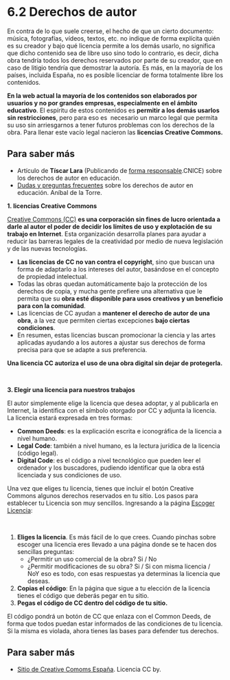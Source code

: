 # 6.2 Derechos de autor

En contra de lo que suele creerse, el hecho de que un cierto documento: música, fotografías, vídeos, textos, etc. no indique de forma explícita quién es su creador y bajo qué licencia permite a los demás usarlo, no significa que dicho contenido sea de libre uso sino todo lo contrario, es decir, dicha obra tendría todos los derechos reservados por parte de su creador, que en caso de litigio tendría que demostrar la autoría. Es más, en la mayoría de los países, incluida España, no es posible licenciar de forma totalmente libre los contenidos.

**En la web actual la mayoría de los contenidos son elaborados por usuarios y no por grandes empresas, especialmente en el ámbito educativo**. El espíritu de estos contenidos es **permitir a los demás usarlos sin restricciones**, pero para eso es  necesario un marco legal que permita su uso sin arriesgarnos a tener futuros problemas con los derechos de la obra. Para llenar este vacío legal nacieron las **licencias Creative Commons.**

## Para saber más

*   Artículo de **Tíscar Lara** (Publicando de [forma responsable](http://observatorio.cnice.mec.es/modules.php?op=modload&name=News&file=article&sid=525).CNICE) sobre los derechos de autor en educación.
*   [Dudas y preguntas frecuentes](http://www.esdelibro.es/archivos/documentos/dudasC.pdf) sobre los derechos de autor en educación. Aníbal de la Torre.

**1. licencias Creative Commons**

[Creative Commons (CC)](http://www.google.com/url?q=http%3A%2F%2Fes.creativecommons.org%2F&sa=D&sntz=1&usg=AFrqEzcsR54taLd9-os9RRyBDX7aCbhUAw) **es una corporación sin fines de lucro orientada a darle al autor el poder de decidir los límites de uso y explotación de su trabajo en Internet**. Esta organización desarrolla planes para ayudar a reducir las barreras legales de la creatividad por medio de nueva legislación y de las nuevas tecnologías.

*   **Las licencias de CC no van contra el copyright**, sino que buscan una forma de adaptarlo a los intereses del autor, basándose en el concepto de propiedad intelectual.
*   Todas las obras quedan automáticamente bajo la protección de los derechos de copia, y mucha gente prefiere una alternativa que le permita que su **obra esté disponible para usos creativos y un beneficio para con la comunidad**.
*   Las licencias de CC ayudan a **mantener el derecho de autor de una obra**, a la vez que permiten ciertas excepciones **bajo ciertas condiciones**.
*   En resumen, estas licencias buscan promocionar la ciencia y las artes aplicadas ayudando a los autores a ajustar sus derechos de forma precisa para que se adapte a sus preferencia.

**Una licencia CC autoriza el uso de una obra digital sin dejar de protegerla.**

 

**3\. Elegir una licencia para nuestros trabajos**

El autor simplemente elige la licencia que desea adoptar, y al publicarla en Internet, la identifica con el símbolo otorgado por CC y adjunta la licencia. La licencia estará expresada en tres formas:

*   **Common Deeds**: es la explicación escrita e iconográfica de la licencia a nivel humano.
*   **Legal Code**: también a nivel humano, es la lectura jurídica de la licencia (código legal).
*   **Digital Code**: es el código a nivel tecnológico que pueden leer el ordenador y los buscadores, pudiendo identificar que la obra está licenciada y sus condiciones de uso.

Una vez que eliges tu licencia, tienes que incluir el botón Creative Commons algunos derechos reservados en tu sitio. Los pasos para establecer tu Licencia son muy sencillos. Ingresando a la página [Escoger Licencia](http://creativecommons.org/choose/?lang=es_ES):

 

1.  **Eliges la licencia**. Es más fácil de lo que crees. Cuando pinchas sobre escoger una licencia eres llevado a una página donde se te hacen dos sencillas preguntas:
    *   ¿Permitir un uso comercial de la obra? Si / No
    *   ¿Permitir modificaciones de su obra? Si / Si con misma licencia / NoY eso es todo, con esas respuestas ya determinas la licencia que deseas.
2.  **Copias el código**: En la página que sigue a tu elección de la licencia tienes el código que deberás pegar en tu sitio.
3.  **Pegas el código de CC dentro del código de tu sitio.**

El código pondrá un botón de CC que enlaza con el Common Deeds, de forma que todos puedan estar informados de las condiciones de tu licencia. Si la misma es violada, ahora tienes las bases para defender tus derechos.

## Para saber más

*   [Sitio de Creative Comoms España](http://es.creativecommons.org/blog/). Licencia CC by.

